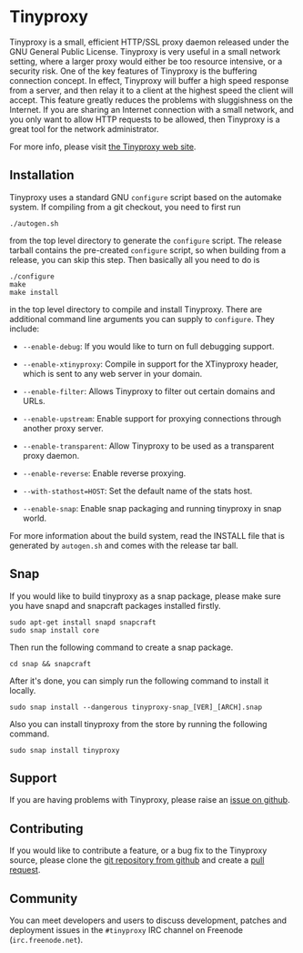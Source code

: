 # Tinyproxy

Tinyproxy is a small, efficient HTTP/SSL proxy daemon released under the
GNU General Public License.  Tinyproxy is very useful in a small network
setting, where a larger proxy would either be too resource intensive, or
a security risk.  One of the key features of Tinyproxy is the buffering
connection concept.  In effect, Tinyproxy will buffer a high speed
response from a server, and then relay it to a client at the highest
speed the client will accept.  This feature greatly reduces the problems
with sluggishness on the Internet.  If you are sharing an Internet
connection with a small network, and you only want to allow HTTP
requests to be allowed, then Tinyproxy is a great tool for the network
administrator.

For more info, please visit [the Tinyproxy web site](https://tinyproxy.github.io/).


## Installation

Tinyproxy uses a standard GNU `configure` script based on the automake
system.  If compiling from a git checkout, you need to first run

```
./autogen.sh
```

from the top level directory to generate the `configure` script.
The release tarball contains the pre-created `configure` script,
so when building from a release, you can skip this step.
Then basically all you need to do is


```
./configure
make
make install
```

in the top level directory to compile and install Tinyproxy. There are
additional command line arguments you can supply to `configure`. They
include:

- `--enable-debug`: 
If you would like to turn on full debugging support.

- `--enable-xtinyproxy`: 
Compile in support for the XTinyproxy header, which is sent to any
web server in your domain.

- `--enable-filter`: 
Allows Tinyproxy to filter out certain domains and URLs.

- `--enable-upstream`: 
Enable support for proxying connections through another proxy server.

- `--enable-transparent`: 
Allow Tinyproxy to be used as a transparent proxy daemon.

- `--enable-reverse`: 
Enable reverse proxying.

- `--with-stathost=HOST`: 
Set the default name of the stats host.

- `--enable-snap`:
Enable snap packaging and running tinyproxy in snap world.

For more information about the build system, read the INSTALL file
that is generated by `autogen.sh` and comes with the release tar ball.

## Snap

If you would like to build tinyproxy as a snap package, please make sure
you have snapd and snapcraft packages installed firstly.

```
sudo apt-get install snapd snapcraft
sudo snap install core
```

Then run the following command to create a snap package.

```
cd snap && snapcraft
```

After it's done, you can simply run the following command to install it
locally.

```
sudo snap install --dangerous tinyproxy-snap_[VER]_[ARCH].snap
```

Also you can install tinyproxy from the store by running the following
command.

```
sudo snap install tinyproxy
```


## Support


If you are having problems with Tinyproxy, please raise an
[issue on github](https://github.com/tinyproxy/tinyproxy/issues).


## Contributing

If you would like to contribute a feature, or a bug fix to the Tinyproxy
source, please clone the
[git repository from github](https://github.com/tinyproxy/tinyproxy.git)
and create a [pull request](https://github.com/tinyproxy/tinyproxy/pulls).


## Community

You can meet developers and users to discuss development,
patches and deployment issues in the `#tinyproxy` IRC channel on
Freenode (`irc.freenode.net`).

